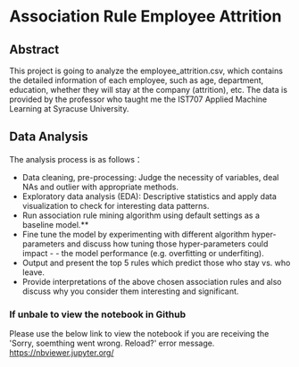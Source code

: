 # Association Rule Employee Attrition

## Abstract 
This project is going to analyze the employee_attrition.csv, which contains the detailed information of each employee, such as age, department, education, whether they will stay at the company (attrition), etc. The data is provided by the professor who taught me the IST707 Applied Machine Learning at Syracuse University. 

## Data Analysis 
The analysis process is as follows：
- Data cleaning, pre-processing: Judge the necessity of variables, deal NAs and outlier with appropriate methods.
- Exploratory data analysis (EDA): Descriptive statistics and apply data visualization to check for interesting data patterns.
- Run association rule mining algorithm using default settings as a baseline model.**
- Fine tune the model by experimenting with different algorithm hyper-parameters and discuss how tuning those hyper-parameters could impact - - the model performance (e.g. overfitting or underfiting).
- Output and present the top 5 rules which predict those who stay vs. who leave.
- Provide interpretations of the above chosen association rules and also discuss why you consider them interesting and significant.

###  If unbale to view the notebook in Github
Please use the below link to view the notebook if you are receiving the 'Sorry, soemthing went wrong. Reload?' error message.
https://nbviewer.jupyter.org/
